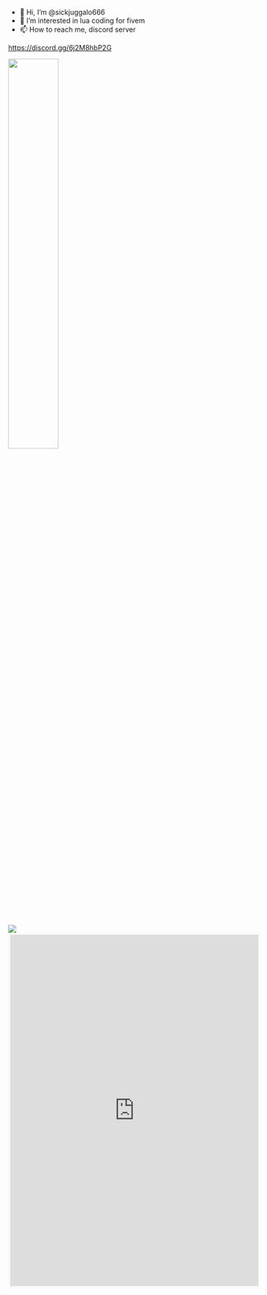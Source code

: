 - 👋 Hi, I’m @sickjuggalo666
- 👀 I’m interested in lua coding for fivem
- 📫 How to reach me, discord server

https://discord.gg/6j2M8hbP2G

<div align="left">
        <a href="https://ko-fi.com/sickjuggalo666"><img width="45%" src="https://github-readme-stats.vercel.app/api?username=sickjuggalo666&layout=compact&theme=react&hide_border=true&show_icons=true"/></a>
</div>


<div align="left">
        <a href="https://www.buymeacoffee.com/sickjuggalo666"><img src="https://img.buymeacoffee.com/button-api/?text=Buy me a hatchets&emoji=🔪&slug=sickjuggalo666&button_colour=BD5FFF&font_colour=ffffff&font_family=Comic&outline_colour=000000&coffee_colour=FFDD00" /></a>
</div>

<iframe id='kofiframe' src='https://ko-fi.com/sickjuggalo666/?hidefeed=true&widget=true&embed=true&preview=true'                       style='border:none;width:100%;padding:4px;background:#f9f9f9;' height='712' title='sickjuggalo666'></iframe>

